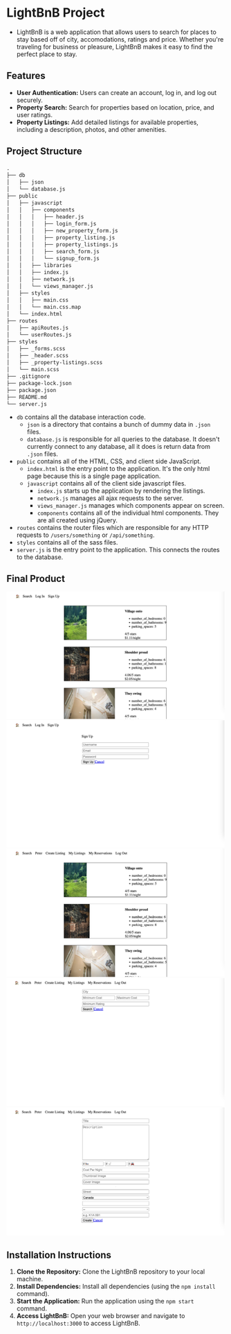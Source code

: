 # LightBnB Project
* LightBnB is a web application that allows users to search for places to stay based off of city, accomodations, ratings and price. Whether you're traveling for business or pleasure, LightBnB makes it easy to find the perfect place to stay.

## Features
* **User Authentication:** Users can create an account, log in, and log out securely.
* **Property Search:** Search for properties based on location, price, and user ratings.
* **Property Listings:** Add detailed listings for available properties, including a description, photos, and other amenities.

## Project Structure

```
.
├── db
│   ├── json
│   └── database.js
├── public
│   ├── javascript
│   │   ├── components 
│   │   │   ├── header.js
│   │   │   ├── login_form.js
│   │   │   ├── new_property_form.js
│   │   │   ├── property_listing.js
│   │   │   ├── property_listings.js
│   │   │   ├── search_form.js
│   │   │   └── signup_form.js
│   │   ├── libraries
│   │   ├── index.js
│   │   ├── network.js
│   │   └── views_manager.js
│   ├── styles
│   │   ├── main.css
│   │   └── main.css.map
│   └── index.html
├── routes
│   ├── apiRoutes.js
│   └── userRoutes.js
├── styles  
│   ├── _forms.scss
│   ├── _header.scss
│   ├── _property-listings.scss
│   └── main.scss
├── .gitignore
├── package-lock.json
├── package.json
├── README.md
└── server.js
```

* `db` contains all the database interaction code.
  * `json` is a directory that contains a bunch of dummy data in `.json` files.
  * `database.js` is responsible for all queries to the database. It doesn't currently connect to any database, all it does is return data from `.json` files.
* `public` contains all of the HTML, CSS, and client side JavaScript. 
  * `index.html` is the entry point to the application. It's the only html page because this is a single page application.
  * `javascript` contains all of the client side javascript files.
    * `index.js` starts up the application by rendering the listings.
    * `network.js` manages all ajax requests to the server.
    * `views_manager.js` manages which components appear on screen.
    * `components` contains all of the individual html components. They are all created using jQuery.
* `routes` contains the router files which are responsible for any HTTP requests to `/users/something` or `/api/something`. 
* `styles` contains all of the sass files. 
* `server.js` is the entry point to the application. This connects the routes to the database.

## **Final Product**
!["Screenshot of main page"](https://github.com/PeterDevelops/LightBnB/blob/main/docs/homeScreen.png?raw=true)
!["Screenshot of sign up page"](https://github.com/PeterDevelops/LightBnB/blob/main/docs/signUp.png?raw=true)
!["Screenshot of user signed in page"](https://github.com/PeterDevelops/LightBnB/blob/main/docs/signedIn.png?raw=true)
!["Screenshot of search page"](https://github.com/PeterDevelops/LightBnB/blob/main/docs/search.png?raw=true)
!["Screenshot of create listings page"](https://github.com/PeterDevelops/LightBnB/blob/main/docs/createListing.png?raw=true)

## Installation Instructions
1. **Clone the Repository:** Clone the LightBnB repository to your local machine.
2. **Install Dependencies:** Install all dependencies (using the `npm install` command).
3. **Start the Application:** Run the application using the `npm start` command.
4. **Access LightBnB:** Open your web browser and navigate to `http://localhost:3000` to access LightBnB.